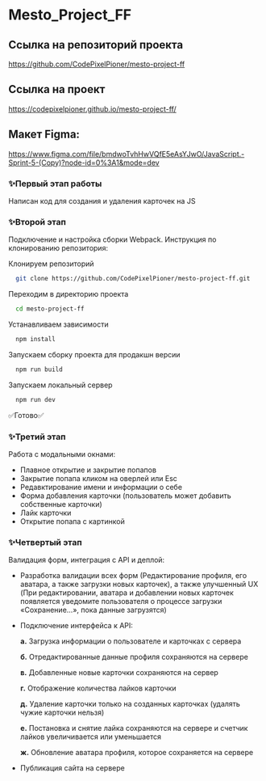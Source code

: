 # Mesto_Project_FF

## Ссылка на репозиторий проекта
https://github.com/CodePixelPioner/mesto-project-ff

## Ссылка на проект
https://codepixelpioner.github.io/mesto-project-ff/

## Макет Figma:
https://www.figma.com/file/bmdwoTvhHwVQfE5eAsYJwO/JavaScript.-Sprint-5-(Copy)?node-id=0%3A1&mode=dev

### ✨Первый этап работы
Написан код для создания и удаления карточек на JS
### ✨Второй этап 
Подключение и настройка сборки Webpack. Инструкция по клонированию репозитория:

Клонируем репозиторий

```bash
  git clone https://github.com/CodePixelPioner/mesto-project-ff.git
```

Переходим в директорию проекта

```bash
  cd mesto-project-ff
```

Устанавливаем зависимости

```bash
  npm install
```

Запускаем сборку проекта для продакшн версии

```bash
  npm run build
```

Запускаем локальный сервер

```bash
  npm run dev
```
✅Готово✅

### ✨Третий этап
Работа с модальными окнами: 
- Плавное открытие и закрытие попапов
- Закрытие попапа кликом на оверлей или Esc
- Редавктирование имени и информации о себе
- Форма добавления карточки (пользователь может добавить собственные карточки)
- Лайк карточки
- Открытие попапа с картинкой

### ✨Четвертый этап
Валидация форм, интеграция с API и деплой:
- Разработка валидации всех форм (Редактирование профиля, его аватара, а также загрузки новых карточек), а также улучшенный UX (При редактировании, аватара и добавлении новых карточек появляется уведомите пользователя о процессе загрузки «Сохранение...», пока данные загрузятся)
- Подключение интерфейса к API: 

  **а.** Загрузка информации о пользователе и карточках с сервера

  **б.** Отредактированные данные профиля сохраняются на сервере

  **в.** Добавленные новые карточки сохраняются на сервер

  **г.** Отображение количества лайков карточки

  **д.** Удаление карточки  только на созданных карточках (удалять чужие карточки нельзя)

  **е.** Постановка и снятие лайка сохраняются на сервере и счетчик лайков увеличивается или уменьшается

  **ж.** Обновление аватара профиля, которое сохраняется на сервере
- Публикация сайта на сервере